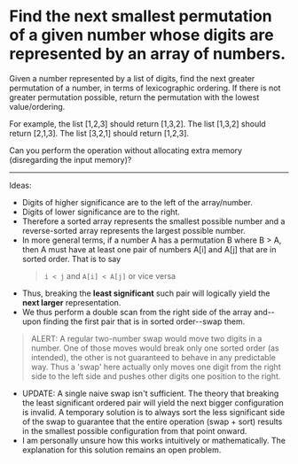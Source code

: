 # Find the next smallest permutation of a given number whose digits are represented by an array of numbers.

Given a number represented by a list of digits, find the next greater permutation of a number, in terms of lexicographic ordering. If there is not greater permutation possible, return the permutation with the lowest value/ordering.

For example, the list [1,2,3] should return [1,3,2]. The list [1,3,2] should return [2,1,3]. The list [3,2,1] should return [1,2,3].

Can you perform the operation without allocating extra memory (disregarding the input memory)?

---

Ideas:

- Digits of higher significance are to the left of the array/number.
- Digits of lower significance are to the right.
- Therefore a sorted array represents the smallest possible number and a reverse-sorted array represents the largest possible number.
- In more general terms, if a number A has a permutation B where B > A, then A must have at least one pair of numbers A[i] and A[j] that are in sorted order. That is to say
  > `i < j` and `A[i] < A[j]` or vice versa
- Thus, breaking the **least significant** such pair will logically yield the **next larger** representation.
- We thus perform a double scan from the right side of the array and--upon finding the first pair that is in sorted order--swap them.

> ALERT: A regular two-number swap would move two digits in a number. One of those moves would break only one sorted order (as intended), the other is not guaranteed to behave in any predictable way. Thus a 'swap' here actually only moves one digit from the right side to the left side and pushes other digits one position to the right.

- UPDATE: A single naive swap isn't sufficient. The theory that breaking the least significant ordered pair will yield the next bigger configuration is invalid. A temporary solution is to always sort the less significant side of the swap to guarantee that the entire operation (swap + sort) results in the smallest possible configuration from that point onward.
- I am personally unsure how this works intuitively or mathematically. The explanation for this solution remains an open problem.
